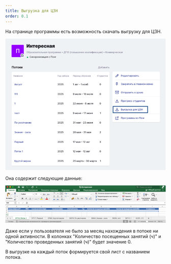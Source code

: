 ```yaml
---
title: Выгрузка для ЦЗН
order: 0.1
---
```


На странице программы есть возможность скачать выгрузку для ЦЗН.

![](<./image (1).png>)

Она содержит следующие данные:

![](./image.png)

Даже если у пользователя не было за месяц нахождения в потоке ни одной активности. В колонках "Количество посещенных занятий (ч)" и "Количество проведенных занятий (ч)" будет значение 0.

В выгрузке на каждый поток формируется свой лист с названием потока.